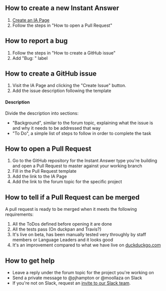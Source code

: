 ## How to create a new Instant Answer
1. [Create an IA Page](https://duck.co/ia/new_ia)
2. Follow the steps in "How to open a Pull Request"

## How to report a bug
1. Follow the steps in "How to create a GitHub issue"
2. Add "Bug: " label

## How to create a GitHub issue
1. Visit the IA Page and clicking the "Create Issue" button. 
2. Add the issue description following the template

#### Description
Divide the description into sections:

- "Background", similar to the forum topic, explaining what the issue is and why it needs to be addressed that way
- "To Do", a simple list of steps to follow in order to complete the task

## How to open a Pull Request
1. Go to the GitHub repository for the Instant Answer type you're building and open a Pull Request to master against your working branch
2. Fill in the Pull Request template
3. Add the link to the IA Page
4. Add the link to the forum topic for the specific project

## How to tell if a Pull Request can be merged
A pull request is ready to be merged when it meets the following requirements:

1. All the ToDos defined before opening it are done
2. All the tests pass (On duckpan and Travis?)
3. It's live on beta, has been manually tested very throughly by staff members or Language Leaders and it looks good
4. It's an improvement compared to what we have live on [duckduckgo.com](https://duckduckgo.com)

## How to get help
- Leave a reply under the forum topic for the project you're working on
- Send a private message to @pjhampton or @moollaza on Slack  
- If you're not on Slack, request an [invite to our Slack team](https://quackslack.herokuapp.com/).
